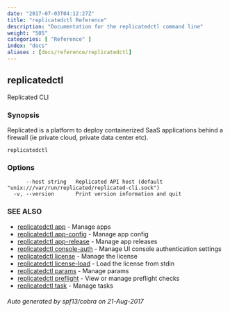 ```yaml
---
date: "2017-07-03T04:12:27Z"
title: "replicatedctl Reference"
description: "Documentation for the replicatedctl command line"
weight: "505"
categories: [ "Reference" ]
index: "docs"
aliases : [docs/reference/replicatedctl]
---
```


## replicatedctl

Replicated CLI

### Synopsis


Replicated is a platform to deploy containerized SaaS applications behind a firewall (ie private cloud, private data center etc).

```
replicatedctl
```

### Options

```
      --host string   Replicated API host (default "unix:///var/run/replicated/replicated-cli.sock")
  -v, --version       Print version information and quit
```

### SEE ALSO
* [replicatedctl app](/api/replicatedctl/replicatedctl_app/)	 - Manage apps
* [replicatedctl app-config](/api/replicatedctl/replicatedctl_app-config/)	 - Manage app config
* [replicatedctl app-release](/api/replicatedctl/replicatedctl_app-release/)	 - Manage app releases
* [replicatedctl console-auth](/api/replicatedctl/replicatedctl_console-auth/)	 - Manage UI console authentication settings
* [replicatedctl license](/api/replicatedctl/replicatedctl_license/)	 - Manage the license
* [replicatedctl license-load](/api/replicatedctl/replicatedctl_license-load/)	 - Load the license from stdin
* [replicatedctl params](/api/replicatedctl/replicatedctl_params/)	 - Manage params
* [replicatedctl preflight](/api/replicatedctl/replicatedctl_preflight/)	 - View or manage preflight checks
* [replicatedctl task](/api/replicatedctl/replicatedctl_task/)	 - Manage tasks

###### Auto generated by spf13/cobra on 21-Aug-2017


